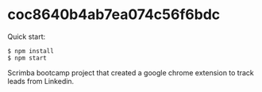 # coc8640b4ab7ea074c56f6bdc

Quick start:

```
$ npm install
$ npm start
````

Scrimba bootcamp project that created a google chrome extension to track leads from Linkedin.
